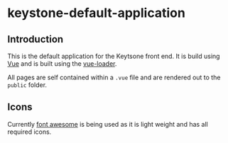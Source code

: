 # keystone-default-application

## Introduction

This is the default application for the Keytsone front end. It is build using [Vue](https://vuejs.org/) and is built using the [vue-loader](vue-loader.vuejs.org/en/).

All pages are self contained within a `.vue` file and are rendered out to the `public` folder.

## Icons

Currently [font awesome](http://fontawesome.io/icons) is being used as it is light weight and has all required icons.